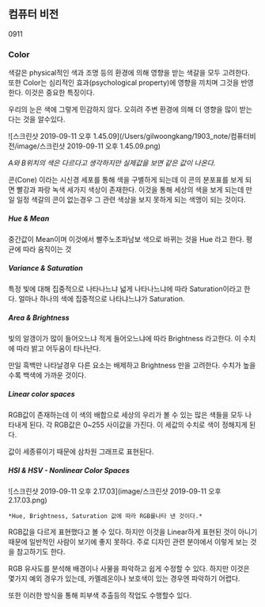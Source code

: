 ## 컴퓨터 비전

0911

### Color

색갈은 physical적인 색과 조명 등의 환경에 의해 영향을 받는 색갈을 모두 고려한다. 또한 Color는 심리적인 효과(psychological property)에 영향을 끼치며 그것을 반영한다. 이것은 중요한 특징이다. 

우리의 눈은 색에 그렇게 민감하지 않다. 오히려 주변 환경에 의해 더 영향을 많이 받는다는 것을 알수있다.



![스크린샷 2019-09-11 오후 1.45.09](/Users/gilwoongkang/1903_note/컴퓨터비전/image/스크린샷 2019-09-11 오후 1.45.09.png)

   *A와 B위치의 색은 다르다고 생각하지만 실제값을 보면 같은 값이 나온다.*



콘(Cone) 이라는 시신경 세포를 통해 색을 구별하게 되는데 이 콘의 분포표를 보게 되면 빨강과 파랑 녹색 세가지 색상이 존재한다. 이것을 통해 세상의 색을 보게 되는데 만일 일정 색갈의 콘이 없는경우 그 관련 색상을 보지 못하게 되는 색맹이 되는 것이다. 

##### Hue & Mean

중간값이 Mean이며 이것에서 빨주노초파남보 색으로 바뀌는 것을 Hue 라고 한다. 평균에 따라 움직이는 것

##### Variance & Saturation

특정 빛에 대해 집중적으로 나타나느냐 넓게 나타나느냐에 따라 Saturation이라고 한다. 얼마나 하나의 색에 집중적으로 나타냐느냐가 Saturation.

##### Area & Brightness

빛의 알갱이가 많이 들어오느냐 적게 들어오느냐에 따라 Brightness 라고한다. 이 수치에 따라 밝고 어두움이 타나난다. 

만일 흑백만 나타날경우 다른 요소는 배제하고 Brightness 만을 고려한다. 수치가 높을수록 백색에 가까운 것이다.

##### Linear color spaces

RGB값이 존재하는데 이 색의 배합으로 세상의 우리가 볼 수 있는 많은 색들을 모두 나타내게 된다. 각 RGB값은 0~255 사이값을 가진다. 이 세값의 수치로 색이 정해지게 된다. 

값이 세종류이기 때문에 삼차원 그래프로 표현된다. 

##### HSI & HSV - Nonlinear Color Spaces

![스크린샷 2019-09-11 오후 2.17.03](image/스크린샷 2019-09-11 오후 2.17.03.png)

  	*Hue, Brightness, Saturation 값에 따라 RGB를나타 낸 것이다.*



RGB값을 다르게 표현했다고 볼 수 있다. 하지만 이것을 Linear하게 표현된 것이 아니기 때문에 일반적인 사람이 보기에 좋지 못하다. 주로 디자인 관련 분야에서 이렇게 보는 것을 참고하기도 한다. 



RGB 유사도를 분석해 배경이나 사물을 파악하고 쉽게 수정할 수 있다. 하지만 이것은 몇가지 예외 경우가 있는데, 카멜레온이나 보호색이 있는 경우엔 파악하기 어렵다. 

또한 이러한 방식을 통해 피부색 추출등의 작업도 수행할수 있다. 